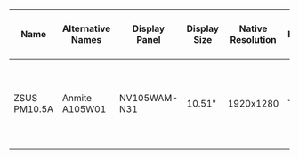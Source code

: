 
|Name|Alternative Names|Display Panel|Display Size|Native Resolution|HDR|VRR|1:1 AR|Wide/Full AR|16:9 AR|4:3 AR|5:4 AR|Other AR|Min Refresh (Vsync 2)|Max Refresh (Vsync 2)|Min Refesh (Custom modeline)| Max Refesh (Custom modeline)|RTD version|RAM|Flash Memory Chip|Flash Memory Size|Suggested Custom Configs|
|--|--|--|--|--|--|--|--|--|--|--|--|--|--|--|--|--|--|--|--|--|--|
| ZSUS PM10.5A | Anmite A105W01 | NV105WAM-N31 | 10.51" | 1920x1280 | TBD | TBD | ❌ | ✅ | ❌ | ✅ | ✅ | ❌ | <49Hz | 65Hz | TBD | 70.6Hz | 2555T (?) | TBD | P25Q40SH | 512KB |AO486 and Wide AR <br /> ```[ao486] video_mode=1920,8,32,72,1280,1,8,1,183500 vscale_mode=1``` <br /> AO486 and 4:3 AR <br /> ```[ao486] vscale_mode=1 video_mode=1704,8,32,72,1280,1,8,1,163985``` <br /> Systemwide 4:3 AR ```video_mode=1704,1280,60,cvt```|
